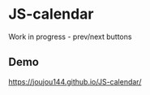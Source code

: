 # JS-calendar

Work in progress - prev/next buttons

## Demo

https://joujou144.github.io/JS-calendar/
